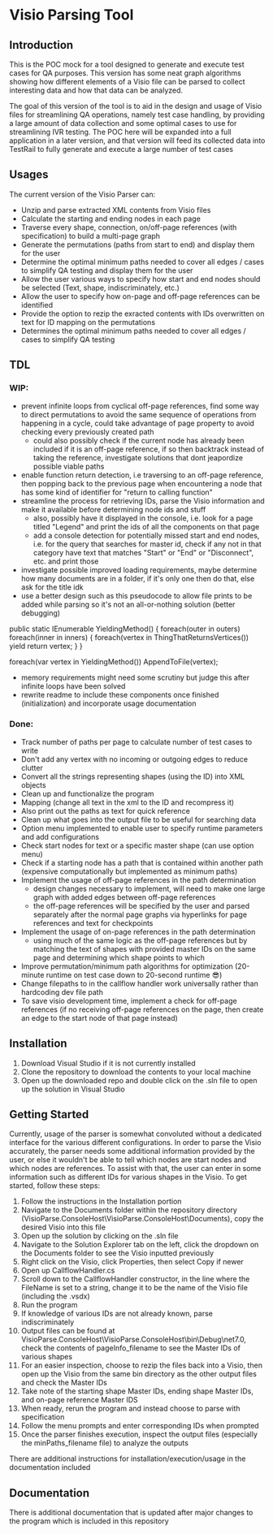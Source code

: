 # Visio Parsing Tool

## Introduction
This is the POC mock for a tool designed to generate and execute test cases for QA purposes. This version has some neat graph algorithms showing how different elements of a Visio file can be parsed to collect interesting data and how that data can be analyzed.

The goal of this version of the tool is to aid in the design and usage of Visio files for streamlining QA operations, namely test case handling, by providing a large amount of data collection and some optimal cases to use for streamlining IVR testing. The POC here will be expanded into a full application in a later version, and that version will feed its collected data into TestRail to fully generate and execute a large number of test cases

## Usages
The current version of the Visio Parser can:
- Unzip and parse extracted XML contents from Visio files
- Calculate the starting and ending nodes in each page
- Traverse every shape, connection, on/off-page references (with specification) to build a multi-page graph
- Generate the permutations (paths from start to end) and display them for the user
- Determine the optimal minimum paths needed to cover all edges / cases to simplify QA testing and display them for the user
- Allow the user various ways to specify how start and end nodes should be selected (Text, shape, indiscriminately, etc.)
- Allow the user to specify how on-page and off-page references can be identified
- Provide the option to rezip the exracted contents with IDs overwritten on text for ID mapping on the permutations
- Determines the optimal minimum paths needed to cover all edges / cases to simplify QA testing

## TDL
### WIP:
- prevent infinite loops from cyclical off-page references, find some way to direct permutations to avoid the same sequence of operations from happening in a cycle, could take advantage of page property to avoid checking every previously created path
  - could also possibly check if the current node has already been included if it is an off-page reference, if so then backtrack instead of taking the reference, investigate solutions that dont jeapordize possible viable paths
- enable function return detection, i.e traversing to an off-page reference, then popping back to the previous page when encountering a node that has some kind of identifier for "return to calling function"
- streamline the process for retrieving IDs, parse the Visio information and make it available before determining node ids and stuff
	- also, possibly have it displayed in the console, i.e. look for a page titled "Legend" and print the ids of all the components on that page
	- add a console detection for potentially missed start and end nodes, i.e. for the query that searches for master id, check if any not in that category have text that matches "Start" or "End" or "Disconnect", etc. and print those
- investigate possible improved loading requirements, maybe determine how many documents are in a folder, if it's only one then do that, else ask for the title idk
- use a better design such as this pseudocode to allow file prints to be added while parsing so it's not an all-or-nothing solution (better debugging)

public static IEnumerable<Vertex> YieldingMethod()
{
  foreach(outer in outers)
    foreach(inner in inners)
    {
      foreach(vertex in ThingThatReturnsVertices())
        yield return vertex;
    }
}

foreach(var vertex in YieldingMethod())
  AppendToFile(vertex);

- memory requirements might need some scrutiny but judge this after infinite loops have been solved
- rewrite readme to include these components once finished (initialization) and incorporate usage documentation
### Done:
- Track number of paths per page to calculate number of test cases to write
- Don't add any vertex with no incoming or outgoing edges to reduce clutter
- Convert all the strings representing shapes (using the ID) into XML objects
- Clean up and functionalize the program
- Mapping (change all text in the xml to the ID and recompress it)
- Also print out the paths as text for quick reference
- Clean up what goes into the output file to be useful for searching data
- Option menu implemented to enable user to specify runtime parameters and add configurations
- Check start nodes for text or a specific master shape (can use option menu)
- Check if a starting node has a path that is contained within another path (expensive computationally but implemented as minimum paths)
- Implement the usage of off-page references in the path determination
  - design changes necessary to implement, will need to make one large graph with added edges between off-page references
  - the off-page references will be specified by the user and parsed separately after the normal page graphs via hyperlinks for page references and text for checkpoints
- Implement the usage of on-page references in the path determination
  - using much of the same logic as the off-page references but by matching the text of shapes with provided master IDs on the same page and determining which shape points to which
- Improve permutation/minimum path algorithms for optimization (20-minute runtime on test case down to 20-second runtime 😎)
- Change filepaths to in the callflow handler work universally rather than hardcoding dev file path
- To save visio development time, implement a check for off-page references (if no receiving off-page references on the page, then create an edge to the start node of that page instead)
## Installation
1. Download Visual Studio if it is not currently installed
2. Clone the repository to download the contents to your local machine
3. Open up the downloaded repo and double click on the .sln file to open up the solution in Visual Studio

## Getting Started
Currently, usage of the parser is somewhat convoluted without a dedicated interface for the various different configurations. In order to parse the Visio accurately, the parser needs some additional information provided by the user, or else it wouldn't be able to tell which nodes are start nodes and which nodes are references. To assist with that, the user can enter in some information such as different IDs for various shapes in the Visio. To get started, follow these steps:
1. Follow the instructions in the Installation portion
2. Navigate to the Documents folder within the repository directory (VisioParse.ConsoleHost\VisioParse.ConsoleHost\Documents), copy the desired Visio into this file
3. Open up the solution by clicking on the .sln file
4. Navigate to the Solution Explorer tab on the left, click the dropdown on the Documents folder to see the Visio inputted previously
5. Right click on the Visio, click Properties, then select Copy if newer
6. Open up CallflowHandler.cs
7. Scroll down to the CallflowHandler constructor, in the line where the FileName is set to a string, change it to be the name of the Visio file (including the .vsdx)
8. Run the program
9. If knowledge of various IDs are not already known, parse indiscriminately
10. Output files can be found at VisioParse.ConsoleHost\VisioParse.ConsoleHost\bin\Debug\net7.0, check the contents of pageInfo_filename to see the Master IDs of various shapes
11. For an easier inspection, choose to rezip the files back into a Visio, then open up the Visio from the same bin directory as the other output files and check the Master IDs
12. Take note of the starting shape Master IDs, ending shape Master IDs, and on-page reference Master IDS
13. When ready, rerun the program and instead choose to parse with specification
14. Follow the menu prompts and enter corresponding IDs when prompted
15. Once the parser finishes execution, inspect the output files (especially the minPaths_filename file) to analyze the outputs

There are additional instructions for installation/execution/usage in the documentation included

## Documentation
There is additional documentation that is updated after major changes to the program which is included in this repository
